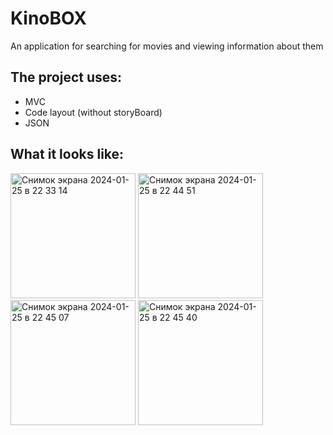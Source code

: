# KinoBOX
An application for searching for movies and viewing information about them

## The project uses: 
+ MVC
+ Code layout (without storyBoard)
+ JSON
   
## What it looks like:

<img width="200" alt="Снимок экрана 2024-01-25 в 22 33 14" src="https://github.com/m1c0meRr/KinoBOX/assets/140728201/fa1973db-0c2b-489b-a98b-6202acbabe0c">
<img width="200" alt="Снимок экрана 2024-01-25 в 22 44 51" src="https://github.com/m1c0meRr/KinoBOX/assets/140728201/8b0f2aca-1ef5-43b5-83c0-e3bdafc34478">
<img width="200" alt="Снимок экрана 2024-01-25 в 22 45 07" src="https://github.com/m1c0meRr/KinoBOX/assets/140728201/be34a632-9ca8-4e5c-addf-aea3c1f2b15c">
<img width="200" alt="Снимок экрана 2024-01-25 в 22 45 40" src="https://github.com/m1c0meRr/KinoBOX/assets/140728201/44fecf66-b7ea-4e7b-ae9e-c48f6e7b0bd1">
